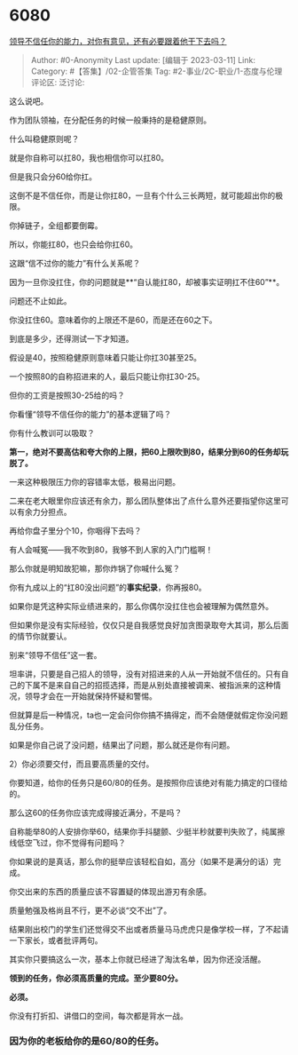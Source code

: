 # 6080
[领导不信任你的能力，对你有意见，还有必要跟着他干下去吗？](https://www.zhihu.com/question/585309505/answer/2930796807)

> Author: #0-Anonymity
> Last update: [编辑于 2023-03-11]
> Link:
> Category: #【答集】/02-企管答集
> Tag: #2-事业/2C-职业/1-态度与伦理
> 评论区:
> 泛讨论:

这么说吧。

作为团队领袖，在分配任务的时候一般秉持的是稳健原则。

什么叫稳健原则呢？

就是你自称可以扛80，我也相信你可以扛80。

但是我只会分60给你扛。

这倒不是不信任你，而是让你扛80，一旦有个什么三长两短，就可能超出你的极限。

你掉链子，全组都要倒霉。

所以，你能扛80，也只会给你扛60。

这跟“信不过你的能力”有什么关系呢？

因为一旦你没扛住，你的问题就是**“自认能扛80，却被事实证明扛不住60”**。

问题还不止如此。

你没扛住60。意味着你的上限还不是60，而是还在60之下。

到底是多少，还得测试一下才知道。

假设是40，按照稳健原则意味着只能让你扛30甚至25。

一个按照80的自称招进来的人，最后只能让你扛30-25。

但你的工资是按照30-25给的吗？

你看懂“领导不信任你的能力”的基本逻辑了吗？

你有什么教训可以吸取？

**第一，绝对不要高估和夸大你的上限，把60上限吹到80，结果分到60的任务却玩脱了。**

一来这种极限压力你的容错率太低，极易出问题。

二来在老大眼里你应该还有余力，那么团队整体出了点什么意外还要指望你这里可以有余力分担点。

再给你盘子里分个10，你咽得下去吗？

有人会喊冤——我不吹到80，我够不到人家的入门门槛啊！

那么你就是明知故犯嘛，那你炸锅了你喊什么冤？

你有九成以上的“扛80没出问题”的**事实纪录**，你再报80。

如果你是凭这种实际业绩进来的，那么你偶尔没扛住也会被理解为偶然意外。

但如果你是没有实际经验，仅仅只是自我感觉良好加贪图录取夸大其词，那么后面的情节你就要认。

别来“领导不信任”这一套。

坦率讲，只要是自己招人的领导，没有对招进来的人从一开始就不信任的。只有自己的下属不是来自自己的招揽选择，而是从别处直接被调来、被指派来的这种情况，领导才会在一开始就保持怀疑和警惕。

但就算是后一种情况，ta也一定会问你你搞不搞得定，而不会随便就假定你没问题乱分任务。

如果是你自己说了没问题，结果出了问题，那么就还是你有问题。

2）你必须要交付，而且要高质量的交付。

你要知道，给你的任务只是60/80的任务。是按照你应该绝对有能力搞定的口径给的。

那么这60的任务你应该完成得接近满分，不是吗？

自称能举80的人安排你举60，结果你手抖腿颤、少挺半秒就要判失败了，纯属擦线低空飞过，你不觉得有问题吗？

你如果说的是真话，那么你的挺举应该轻松自如，高分（如果不是满分的话）完成。

你交出来的东西的质量应该不容置疑的体现出游刃有余感。

质量勉强及格尚且不行，更不必谈“交不出”了。

结果刚出校门的学生们还觉得交不出或者质量马马虎虎只是像学校一样，了不起请一下家长，或者批评两句。

其实你只要搞这么一次，基本上你就已经进了淘汰名单，因为你还没活醒。

**领到的任务，你必须高质量的完成。至少要80分。**

**必须。**

你没有打折扣、讲借口的空间，每次都是背水一战。

### 因为你的老板给你的是60/80的任务。
